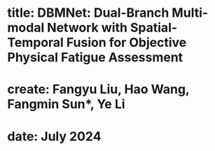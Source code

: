 # title: DBMNet: Dual-Branch Multi-modal Network with Spatial-Temporal Fusion for Objective Physical Fatigue Assessment
# create: Fangyu Liu, Hao Wang, Fangmin Sun*, Ye Li
# date: July 2024

